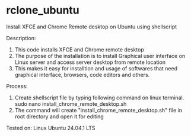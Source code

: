 # rclone_ubuntu
Install XFCE and Chrome Remote desktop on Ubuntu using shellscript

Description:
1. This code installs XFCE and Chrome remote desktop
2. The purpose of the installation is to install Graphical user interface on Linux server and access server desktop from remote location
3. This makes it easy for installtion and usage of softwares that need graphical interface, browsers, code editors and others.

Process:
1. Create shellscript file by typing following command on linux terminal.
sudo nano install_chrome_remote_desktop.sh
2. The command will create "install_chrome_remote_desktop.sh" file in root directory and open it for editing

Tested on:    Linux Ubuntu 24.04.1 LTS
